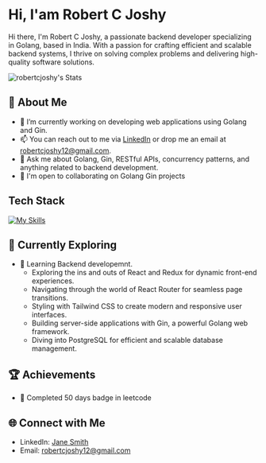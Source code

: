 # Hi, I'am Robert C Joshy

Hi there, I'm Robert C Joshy, a passionate backend developer specializing in Golang, based in India. With a passion for crafting efficient and scalable backend systems, I thrive on solving complex problems and delivering high-quality software solutions.

![robertcjoshy's Stats](https://github-readme-stats.vercel.app/api?username=robertcjoshy&theme=vue-dark&show_icons=true&hide_border=true&count_private=true)

## 👋 About Me
- 🔭 I’m currently working on developing web applications using Golang and Gin.
- 📫 You can reach out to me via [LinkedIn](https://www.linkedin.com/in/robertcjoshy) or drop me an email at robertcjoshy12@gmail.com.
- 💬 Ask me about Golang, Gin, RESTful APIs, concurrency patterns, and anything related to backend development.
- 🤝 I'm open to collaborating on Golang Gin projects
<!--
- 🔭 I’m currently working on developing web applications using Golang and Gin.
- 🌱 I’m continually learning and exploring best practices in distributed systems and cloud-native technologies.
- 💬 Ask me about Golang, RESTful APIs, concurrency patterns, and anything related to backend development. 
- 📫 You can reach out to me via [LinkedIn](https://www.linkedin.com/in/janesmith) or drop me an email at jane.smith@example.com.
- 😄 Pronouns: He/Him
- ⚡ Fun fact: Outside of coding, I enjoy playing and watching football. -->

## Tech Stack

[![My Skills](https://skillicons.dev/icons?i=go,py,postgres,aws,django,js,html,css)](https://skillicons.dev)
<!--
## 📊 GitHub Stats 

![robertcjoshy's Stats](https://github-readme-stats.vercel.app/api?username=robertcjoshy&theme=vue-dark&show_icons=true&hide_border=true&count_private=true) -->
## 🌱 Currently Exploring

- 🚀 Learning Backend developemnt.
  - Exploring the ins and outs of React and Redux for dynamic front-end experiences.
  - Navigating through the world of React Router for seamless page transitions.
  - Styling with Tailwind CSS to create modern and responsive user interfaces.
  - Building server-side applications with Gin, a powerful Golang web framework.
  - Diving into PostgreSQL for efficient and scalable database management.

 ## 🏆 Achievements

- 🌟 Completed 50 days badge in leetcode

## 🌐 Connect with Me

- LinkedIn: [Jane Smith](https://www.linkedin.com/in/robertcjoshy)
- Email: robertcjoshy12@gmail.com
